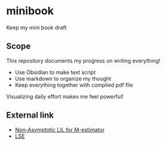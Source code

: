 # minibook
Keep my mini book draft 

## Scope

This repository documents my progress on writing everything!

- Use Obsidian to make text script
- Use markdown to organize my thought
- Keep everything together with complied pdf file

Visualizing daily effort makes me feel powerful! 

## External link

- [Non-Asymptotic LIL for M-estimator](https://github.com/laplus3667/minibook/blob/main/Paper%20/Non-Asymptotic%20M%20Estimator/NonAsympLILMestimator.pdf) 
- [LSE](https://github.com/laplus3667/minibook/blob/main/docs/LSE.md)